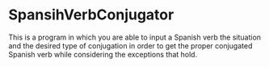 # SpansihVerbConjugator
This is a program in which you are able to input a Spanish verb the situation and the desired type of conjugation in order to get the proper conjugated Spanish verb while considering the exceptions that hold.
